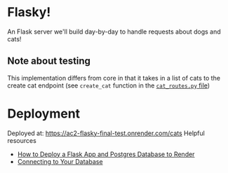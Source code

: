 # Flasky!

An Flask server we'll build day-by-day to handle requests about dogs and cats!

## Note about testing
This implementation differs from core in that it takes in a list of cats to the create cat endpoint (see `create_cat` function in the [`cat_routes.py` file](https://github.com/kelsey-steven-ada/ac2-flasky-final/blob/ocelots/app/routes/cat_routes.py)) 

# Deployment
Deployed at: https://ac2-flasky-final-test.onrender.com/cats
Helpful resources
- [How to Deploy a Flask App and Postgres Database to Render](https://www.youtube.com/watch?v=IBfj_0Zf2Mo)
- [Connecting to Your Database](https://render.com/docs/databases#connecting-from-outside-render)
